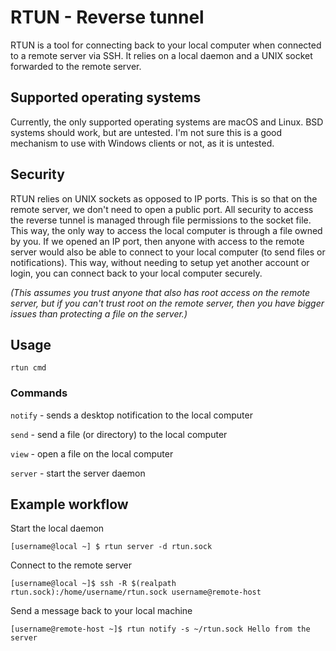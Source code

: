 # RTUN - Reverse tunnel

RTUN is a tool for connecting back to your local computer when connected to a
remote server via SSH. It relies on a local daemon and a UNIX socket forwarded
to the remote server.

## Supported operating systems

Currently, the only supported operating systems are macOS and Linux. BSD
systems should work, but are untested. I'm not sure this is a good mechanism to
use with Windows clients or not, as it is untested.

## Security

RTUN relies on UNIX sockets as opposed to IP ports. This is so that on the
remote server, we don't need to open a public port. All security to access the
reverse tunnel is managed through file permissions to the socket file. This
way, the only way to access the local computer is through a file owned by you.
If we opened an IP port, then anyone with access to the remote server would
also be able to connect to your local computer (to send files or
notifications). This way, without needing to setup yet another account or
login, you can connect back to your local computer securely. 

*(This assumes you trust anyone that also has root access on the remote server,
but if you can't trust root on the remote server, then you have bigger issues
than protecting a file on the server.)*


## Usage

    rtun cmd


### Commands

`notify` - sends a desktop notification to the local computer

`send` - send a file (or directory) to the local computer

`view` - open a file on the local computer

`server` - start the server daemon

## Example workflow 

Start the local daemon

    [username@local ~] $ rtun server -d rtun.sock

Connect to the remote server

    [username@local ~]$ ssh -R $(realpath rtun.sock):/home/username/rtun.sock username@remote-host

Send a message back to your local machine

    [username@remote-host ~]$ rtun notify -s ~/rtun.sock Hello from the server


